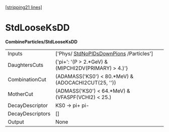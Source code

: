 [[stripping21 lines]](./stripping21-index)

# StdLooseKsDD

**CombineParticles/StdLooseKsDD**

|                  |                                                                               |
|------------------|-------------------------------------------------------------------------------|
| Inputs           | ['Phys/ [StdNoPIDsDownPions](./stripping21-stdnopidsdownpions) /Particles'] |
| DaughtersCuts    | {'pi+': '(P \> 2.\*GeV) & (MIPCHI2DV(PRIMARY) \> 4.)'}                        |
| CombinationCut   | (ADAMASS('KS0') \< 80.\*MeV) & (ADOCACHI2CUT(25, ''))                         |
| MotherCut        | (ADMASS('KS0') \< 64.\*MeV) & (VFASPF(VCHI2) \< 25.)                          |
| DecayDescriptor  | KS0 -\> pi+ pi-                                                               |
| DecayDescriptors | []                                                                          |
| Output           | None                                                                          |
